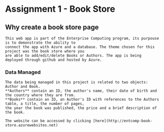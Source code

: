 # Assignment 1 - Book Store

## Why create a book store page
        
    This web app is part of the Enterprise Computing program, its purpouse is to demonstrate the ability to
    connect the app with Azure and a database. The theme chosen for this project was the book store where you 
    are able to add/edit/delete Books or Authors. The app is being deployed through github and hosted by Azure.
       
### Data Managed

	The data being managed in this project is related to two objects: Author and Book.
	**Authors** contain an ID, the author's name, their date of birth and the country where they are from.
	**Books** contain an ID, an Author's ID with references to the Authors table, a title, the number of pages, 
	the year the book was published, the price and a brief description of the book.

	The website can be accessed by clicking [here](http://entcomp-book-store.azurewebsites.net)

	